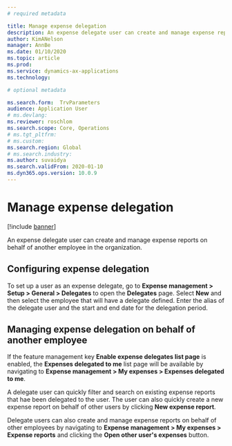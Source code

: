 ```yaml
---
# required metadata

title: Manage expense delegation
description: An expense delegate user can create and manage expense reports on behalf of another employee in the organization.
author: KimANelson
manager: AnnBe
ms.date: 01/10/2020
ms.topic: article
ms.prod: 
ms.service: dynamics-ax-applications
ms.technology: 

# optional metadata

ms.search.form:  TrvParameters
audience: Application User
# ms.devlang: 
ms.reviewer: roschlom
ms.search.scope: Core, Operations
# ms.tgt_pltfrm: 
# ms.custom: 
ms.search.region: Global
# ms.search.industry: 
ms.author: suvaidya 
ms.search.validFrom: 2020-01-10
ms.dyn365.ops.version: 10.0.9
---
```


# Manage expense delegation

[!include [banner](../includes/banner.md)]

An expense delegate user can create and manage expense reports on behalf of another employee in the organization.

## Configuring expense delegation

To set up a user as an expense delegate, go to **Expense management > Setup > General > Delegates** to open the **Delegates** page. Select **New** and then select the employee that will have a delegate defined. Enter the alias of the delegate user and the start and end date for the delegation period.

## Managing expense delegation on behalf of another employee

If the feature management key **Enable expense delegates list page** is enabled, the **Expenses delegated to me** list page will be available by navigating to **Expense management > My expenses > Expenses delegated to me**.

A delegate user can quickly filter and search on existing expense reports that hae been delegated to the user. The user can also quickly create a new expense report on behalf of other users by clicking **New expense report**.

Delegate users can also create and manage expense reports on behalf of other employees by navigating to **Expense management > My expenses > Expense reports** and clicking the **Open other user's expenses** button.

